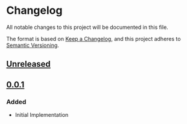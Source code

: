 # Changelog

All notable changes to this project will be documented in this file.

The format is based on [Keep a Changelog](https://keepachangelog.com/en/1.0.0/),
and this project adheres to [Semantic Versioning](https://semver.org/spec/v2.0.0.html).

## [Unreleased]

## [0.0.1]

### Added

- Initial Implementation

<!-- markdown-link-check-disable -->

[unreleased]: https://github.com/mineiros-io/terraform-google-pubsub-topic-iam/compare/v0.0.1...HEAD
[0.0.1]: https://github.com/mineiros-io/terraform-google-pubsub-topic-iam/releases/tag/v0.0.1

<!-- markdown-link-check-disabled -->

